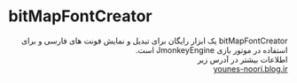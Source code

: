 # bitMapFontCreator
<p dir="rtl">
 bitMapFontCreator یک ابزار رایگان برای تبدیل و نمایش فونت های فارسی و برای استفاده در موتور بازی  JmonkeyEngine است. <br/>
اطلاعات بیشتر در آدرس زیر <br/>
<a href="http://younes-noori.blog.ir/page/bitMapFontCreator">younes-noori.blog.ir</a>
</p>
